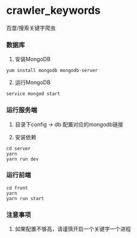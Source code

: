 # crawler_keywords
百度/搜索关键字爬虫

### 数据库 ###
1. 安装MongoDB

```
yum install mongodb mongodb-server
```

2. 运行MongoDB

```
service mongod start
```

### 运行服务端 ###
1. 目录下config -> db 配置对应的mongodb链接

2. 安装依赖
```
cd server
yarn
yarn run dev
```

### 运行前端 ###

```
cd front
yarn
yarn run start
```

### 注意事项 ###

1. 如果配置不够高，请谨慎开启一个关键字一个进程

